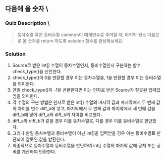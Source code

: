 ## 다음에 올 숫자 \

### Quiz Description \
> 등차수열 혹은 등비수열 common이 매개변수로 주어질 때, 마지막 원소 다음으로 올 숫자를 return 하도록 solution 함수를 완성해보세요.

### Solution
1. Source로 받은 int[] 수열이 등차수열인지, 등비수열인지 구분하는 함수 check_type()을 선언한다.
2. check_type()이 0을 반환할 경우 이는 등차수열을, 1을 반환할 경우 이는 등비수열을 의미한다. 
3. 만일 check_type()이 -1을 반환한다면 이는 인자로 받은 Source가 잘못된 입력값임을 의미한다. 
4. 각 수열의 구분 방법은 인자로 받은 int[] 수열의 마지막 값과 마지막에서 두 번째 값의 차이를 변수 diff_a에 넣고, 마지막에서 두 번째 값과 마지막에서 세 번째 값을 diff_b에 넣어 diff_a와 diff_b의 차이를 비교했다. 
5. diff_a와 diff_b가 같을 경우 이를 등차수열로, 다를 경우 이를 등비수열로 판단했다. 
6. 그러나 만일 등차수열과 등비수열이 아닌 int[]을 입력받을 경우 이는 등비수열로 판단되어 잘못된 값을 받환한다. 
7. 최종적으로 등차수열과 등비수열을 판단하여 int[] 수열의 마지막 값에 공차 또는 공비를 계산하여 반환한다.